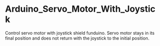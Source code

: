 # Arduino_Servo_Motor_With_Joystick
Control servo motor with joystick shield funduino. Servo motor stays in its final position and does not return with the joystick to the initial position.
